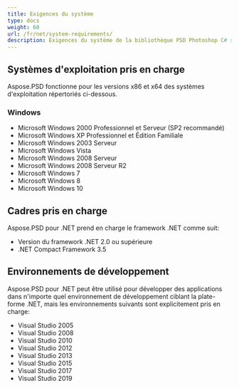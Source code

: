 ```yaml
---
title: Exigences du système
type: docs
weight: 60
url: /fr/net/system-requirements/
description: Exigences du système de la bibliothèque PSD Photoshop C# sur les systèmes d'exploitation Windows et Linux.
---
```



## **Systèmes d'exploitation pris en charge**
Aspose.PSD fonctionne pour les versions x86 et x64 des systèmes d'exploitation répertoriés ci-dessous.
### **Windows**
- Microsoft Windows 2000 Professionnel et Serveur (SP2 recommandé)
- Microsoft Windows XP Professionnel et Édition Familiale
- Microsoft Windows 2003 Serveur
- Microsoft Windows Vista
- Microsoft Windows 2008 Serveur
- Microsoft Windows 2008 Serveur R2
- Microsoft Windows 7
- Microsoft Windows 8
- Microsoft Windows 10


## **Cadres pris en charge**
Aspose.PSD pour .NET prend en charge le framework .NET comme suit:

- Version du framework .NET 2.0 ou supérieure
- .NET Compact Framework 3.5


## **Environnements de développement**
Aspose.PSD pour .NET peut être utilisé pour développer des applications dans n'importe quel environnement de développement ciblant la plate-forme .NET, mais les environnements suivants sont explicitement pris en charge:

- Visual Studio 2005
- Visual Studio 2008
- Visual Studio 2010
- Visual Studio 2012
- Visual Studio 2013
- Visual Studio 2015
- Visual Studio 2017
- Visual Studio 2019
